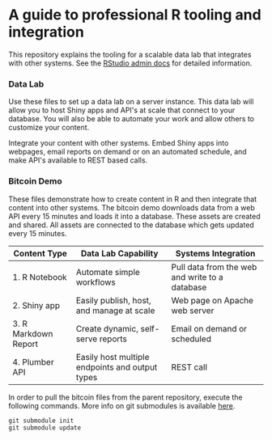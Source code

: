 # A guide to professional R tooling and integration

This repository explains the tooling for a scalable data lab that integrates with other systems. See the [RStudio admin docs](http://docs.rstudio.com/) for detailed information.

### Data Lab

Use these files to set up a data lab on a server instance. This data lab will allow you to host Shiny apps and API's at scale that connect to your database. You will also be able to automate your work and allow others to customize your content.

Integrate your content with other systems. Embed Shiny apps into webpages, email reports on demand or on an automated schedule, and make API's available to REST based calls.

### Bitcoin Demo

These files demonstrate how to create content in R and then integrate that content into other systems. The bitcoin demo downloads data from a web API every 15 minutes and loads it into a database. These assets are created and shared. All assets are connected to the database which gets updated every 15 minutes.

Content Type | Data Lab Capability |  Systems Integration
-----------------------|-------------------------------------|---------------------------------
1. R Notebook     | Automate simple workflows | Pull data from the web and write to a database
2. Shiny app | Easily publish, host, and manage at scale | Web page on Apache web server
3. R Markdown Report | Create dynamic, self-serve reports | Email on demand or scheduled
4. Plumber API | Easily host multiple endpoints and output types | REST call

In order to pull the bitcoin files from the parent repository, execute the following commands.  More info on git submodules is available [here](https://git-scm.com/book/en/v2/Git-Tools-Submodules).

```
git submodule init
git submodule update
```
